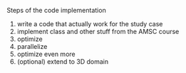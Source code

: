 Steps of the code implementation
1) write a code that actually work for the study case
2) implement class and other stuff from the AMSC course
3) optimize
4) parallelize
5) optimize even more
6) (optional) extend to 3D domain

